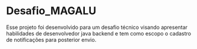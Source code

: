 # Desafio_MAGALU
Esse projeto foi desenvolvido para um desafio técnico visando apresentar habilidades de desenvolvedor java backend e tem como escopo o cadastro de notificações para posterior envio.
